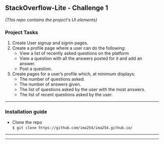 ## StackOverflow-Lite - Challenge 1
*(This repo contains the project's UI elements)*

### Project Tasks
1. Create User signup and signin pages.
2. Create a profile page where a user can do the following:
    - View a list of recently asked questions on the platform
    - View a question with all the answers posted for it and add an answer.
    - Post a question.
3. Create pages for a user’s profile which, at minimum displays:
    - The number of questions asked.
    - The number of answers given.
    - The list of questions asked by the user with the most answers.
    - The list of recent questions asked by the user.

------------------------------------------------------------------------------------------------------

### Installation guide
  - Clone the repo<br/>
      ```$ git clone https://github.com/ima254/ima254.github.io/```<br/>
------------------------------------------------------------------------------------------------------
  
------------------------------------------------------------------------------------------------------
